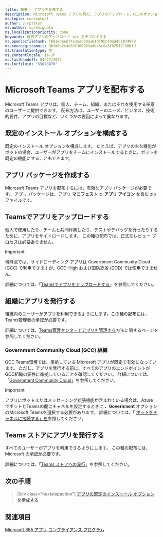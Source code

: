 ```yaml
---
title: 概要 - アプリを配布する
description: Microsoft Teams アプリの発行、アプリのアップロード、GCCのオプションについて説明します。
ms.topic: conceptual
author: v-rpatkur
ms.author: surbhigupta
ms.localizationpriority: none
keywords: 発行アプリのアップロード gcc をデプロイする
ms.openlocfilehash: f691edee8f4e3aab34aa616f9bbf0ed451874070
ms.sourcegitcommit: 3bfd0d2c4d83f306023adb45c8a3f829f7150b1d
ms.translationtype: MT
ms.contentlocale: ja-JP
ms.lasthandoff: 04/27/2022
ms.locfileid: "65073070"
---
```

# <a name="distribute-your-microsoft-teams-app"></a>Microsoft Teams アプリを配布する

Microsoft Teams アプリは、個人、チーム、組織、またはそれを使用する任意のユーザーに提供できます。 配布方法は、ユーザーのニーズ、ビジネス、技術的要件、アプリの目標など、いくつかの要因によって異なります。

## <a name="configure-default-install-options"></a>既定のインストール オプションを構成する

既定のインストール オプションを構成します。 たとえば、アプリの主な機能がボットの場合、ユーザーがアプリをチームにインストールするときに、ボットを既定の機能にすることもできます。

## <a name="create-your-app-package"></a>アプリ パッケージを作成する

Microsoft Teams アプリを配布するには、有効なアプリ パッケージが必要です。  アプリ パッケージは、アプリ **マニフェスト** と **アプリ アイコン** を含む zip ファイルです。

## <a name="upload-your-app-in-teams"></a>Teamsでアプリをアップロードする

個人で使用したり、チームと共同作業したり、テストやデバッグを行ったりするために、アプリをサイドロードします。 この種の配布では、正式なレビュー プロセスは必要ありません。

> [!IMPORTANT]
> 現時点では、サイドローディング アプリは Government Community Cloud (GCC) で利用できますが、GCC-High および国防総省 (DOD) では使用できません。

詳細については、「[Teamsでアプリをアップロードする](apps-upload.md)」を参照してください。

## <a name="publish-your-app-to-your-org"></a>組織にアプリを発行する

組織内のユーザーがアプリを利用できるようにします。この種の配布には、Teams管理者の承認が必要です。

詳細については、[Teams管理センターでアプリを管理する](/MicrosoftTeams/manage-apps?toc=%2Fmicrosoftteams%2Fplatform%2Ftoc.json&bc=%2FMicrosoftTeams%2Fbreadcrumb%2Ftoc.json)方法に関するページを参照してください。

### <a name="government-community-cloud-gcc-organizations"></a>Government Community Cloud (GCC) 組織

GCC Teams環境では、準拠している Microsoft アプリが既定で有効になっています。 ただし、アプリを発行する前に、すべてのアプリのエンドポイントがGCC組織の要件に準拠していることを確認してください。 詳細については、「[Government Community Cloud](../app-fundamentals-overview.md#government-community-cloud)」を参照してください。

> [!IMPORTANT]
>アプリにボットまたはメッセージング拡張機能が含まれている場合は、Azure でボットとTeamsの間にチャネルを設定するときに **、Government** オプションのMicrosoft Teamsを選択する必要があります。 詳細については、「 [ボットをチャネルに接続する」を](/azure/bot-service/bot-service-manage-channels?view=azure-bot-service-4.0&preserve-view=true)参照してください。

## <a name="publish-your-app-to-the-teams-store"></a>Teams ストアにアプリを発行する

すべてのユーザーがアプリを利用できるようにします。 この種の配布には、Microsoft の承認が必要です。

詳細については、「[Teams ストアへの発行](~/concepts/deploy-and-publish/appsource/publish.md)」を参照してください。

## <a name="next-step"></a>次の手順

> [!div class="nextstepaction"]
> [アプリの既定のインストール オプションを構成する](~/concepts/deploy-and-publish/add-default-install-scope.md)

## <a name="see-also"></a>関連項目

[Microsoft 365 アプリ コンプライアンス プログラム](/microsoft-365-app-certification/overview)
